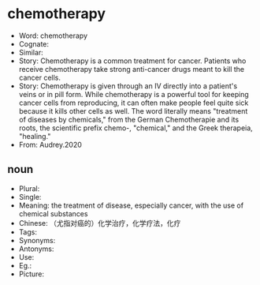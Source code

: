 # chemotherapy

- Word: chemotherapy
- Cognate: 
- Similar: 
- Story: Chemotherapy is a common treatment for cancer. Patients who receive chemotherapy take strong anti-cancer drugs meant to kill the cancer cells.
- Story: Chemotherapy is given through an IV directly into a patient's veins or in pill form. While chemotherapy is a powerful tool for keeping cancer cells from reproducing, it can often make people feel quite sick because it kills other cells as well. The word literally means "treatment of diseases by chemicals," from the German Chemotherapie and its roots, the scientific prefix chemo-, "chemical," and the Greek therapeia, "healing."
- From: Audrey.2020

## noun

- Plural: 
- Single: 
- Meaning: the treatment of disease, especially cancer, with the use of chemical substances
- Chinese: （尤指对癌的）化学治疗，化学疗法，化疗
- Tags: 
- Synonyms: 
- Antonyms: 
- Use: 
- Eg.: 
- Picture: 

